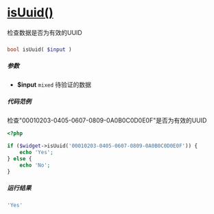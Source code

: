 [isUuid()](http://twinh.github.com/widget/api/isUuid)
=====================================================

检查数据是否为有效的UUID

### 
```php
bool isUuid( $input )
```

##### 参数
* **$input** `mixed` 待验证的数据

##### 代码范例
检查"00010203-0405-0607-0809-0A0B0C0D0E0F"是否为有效的UUID
```php
<?php
 
if ($widget->isUuid('00010203-0405-0607-0809-0A0B0C0D0E0F')) {
    echo 'Yes';
} else {
    echo 'No';
}
```
##### 运行结果
```php
'Yes'
```
